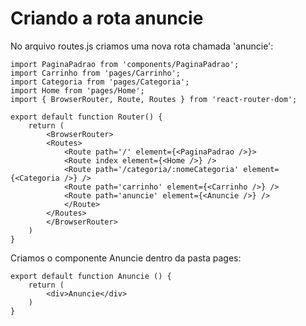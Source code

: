# Criando a rota anuncie

No arquivo routes.js criamos uma nova rota chamada 'anuncie':

    import PaginaPadrao from 'components/PaginaPadrao';
    import Carrinho from 'pages/Carrinho';
    import Categoria from 'pages/Categoria';
    import Home from 'pages/Home';
    import { BrowserRouter, Route, Routes } from 'react-router-dom';

    export default function Router() {
        return (
            <BrowserRouter>
            <Routes>
                <Route path='/' element={<PaginaPadrao />}>
                <Route index element={<Home />} />
                <Route path='/categoria/:nomeCategoria' element={<Categoria />} />
                <Route path='carrinho' element={<Carrinho />} />
                <Route path='anuncie' element={<Anuncie />} />
                </Route>
            </Routes>
            </BrowserRouter>
        )
    }

Criamos o componente Anuncie dentro da pasta pages:

    export default function Anuncie () {
        return (
            <div>Anuncie</div>
        )
    }


